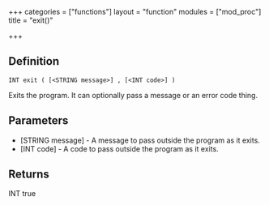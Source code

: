 +++
categories = ["functions"]
layout = "function"
modules = ["mod_proc"]
title = "exit()"

+++

## Definition

    INT exit ( [<STRING message>] , [<INT code>] )

Exits the program. It can optionally pass a message or an error code thing.

## Parameters

- [STRING message]  - A message to pass outside the program as it exits.
- [INT code]  - A code to pass outside the program as it exits.

## Returns

INT true
